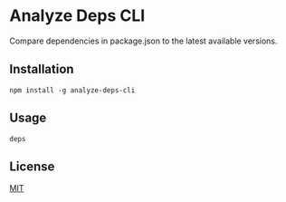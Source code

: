# Analyze Deps CLI

Compare dependencies in package.json to the latest available versions.

## Installation

```shell
npm install -g analyze-deps-cli
```

## Usage

```shell
deps
```

## License

[MIT](http://moroshko.mit-license.org)

